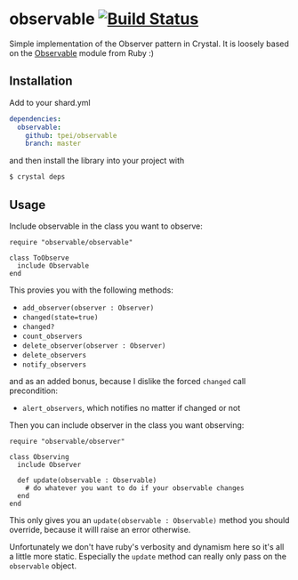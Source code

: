 # observable [![Build Status](https://travis-ci.org/TPei/Observable.svg?branch=master)](https://travis-ci.org/TPei/Observable)
Simple implementation of the Observer pattern in Crystal. It is loosely based on the [Observable](http://ruby-doc.org/stdlib-2.0.0/libdoc/observer/rdoc/Observable.html) module from Ruby :)

## Installation

Add to your shard.yml

```yaml
dependencies:
  observable:
    github: tpei/observable
    branch: master
```

and then install the library into your project with

```bash
$ crystal deps
```

## Usage

Include observable in the class you want to observe:

```crystal
require "observable/observable"

class ToObserve
  include Observable
end
```
This provies you with the following methods:
- `add_observer(observer : Observer)`
- `changed(state=true)`
- `changed?`
- `count_observers`
- `delete_observer(observer : Observer)`
- `delete_observers`
- `notify_observers`

and as an added bonus, because I dislike the forced `changed` call precondition:
- `alert_observers`, which notifies no matter if changed or not


Then you can include observer in the class you want observing:

```crystal
require "observable/observer"

class Observing
  include Observer

  def update(observable : Observable)
    # do whatever you want to do if your observable changes
  end
end
```
This only gives you an `update(observable : Observable)` method you should override, because it willl raise an error otherwise.

Unfortunately we don't have ruby's verbosity and dynamism here so it's all a little more static. Especially the `update` method can really only pass on the `observable` object.
